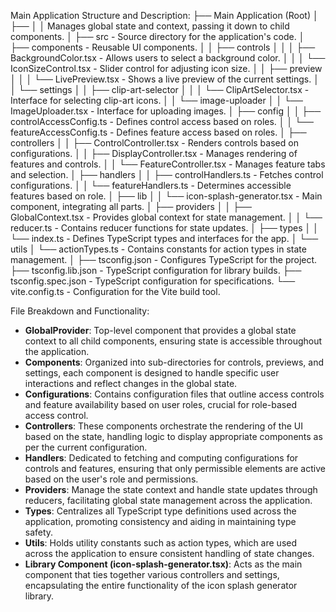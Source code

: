 Main Application Structure and Description:
├── Main Application (Root)
│   ├── <GlobalProvider>
│   │   Manages global state and context, passing it down to child components.
│
├── src - Source directory for the application's code.
│   ├── components - Reusable UI components.
│   │   ├── controls
│   │   │   ├── BackgroundColor.tsx - Allows users to select a background color.
│   │   │   └── IconSizeControl.tsx - Slider control for adjusting icon size.
│   │   ├── preview
│   │   │   └── LivePreview.tsx - Shows a live preview of the current settings.
│   │   └── settings
│   │       ├── clip-art-selector
│   │       │   └── ClipArtSelector.tsx - Interface for selecting clip-art icons.
│   │       └── image-uploader
│   │           └── ImageUploader.tsx - Interface for uploading images.
│   ├── config
│   │   ├── controlAccessConfig.ts - Defines control access based on roles.
│   │   └── featureAccessConfig.ts - Defines feature access based on roles.
│   ├── controllers
│   │   ├── ControlController.tsx - Renders controls based on configurations.
│   │   ├── DisplayController.tsx - Manages rendering of features and controls.
│   │   └── FeatureController.tsx - Manages feature tabs and selection.
│   ├── handlers
│   │   ├── controlHandlers.ts - Fetches control configurations.
│   │   └── featureHandlers.ts - Determines accessible features based on role.
│   ├── lib
│   │   └── icon-splash-generator.tsx - Main component, integrating all parts.
│   ├── providers
│   │   ├── GlobalContext.tsx - Provides global context for state management.
│   │   └── reducer.ts - Contains reducer functions for state updates.
│   ├── types
│   │   └── index.ts - Defines TypeScript types and interfaces for the app.
│   └── utils
│       └── actionTypes.ts - Contains constants for action types in state management.
│
├── tsconfig.json - Configures TypeScript for the project.
├── tsconfig.lib.json - TypeScript configuration for library builds.
├── tsconfig.spec.json - TypeScript configuration for specifications.
└── vite.config.ts - Configuration for the Vite build tool.

File Breakdown and Functionality:
- **GlobalProvider**: Top-level component that provides a global state context to all child components, ensuring state is accessible throughout the application.
- **Components**: Organized into sub-directories for controls, previews, and settings, each component is designed to handle specific user interactions and reflect changes in the global state.
- **Configurations**: Contains configuration files that outline access controls and feature availability based on user roles, crucial for role-based access control.
- **Controllers**: These components orchestrate the rendering of the UI based on the state, handling logic to display appropriate components as per the current configuration.
- **Handlers**: Dedicated to fetching and computing configurations for controls and features, ensuring that only permissible elements are active based on the user's role and permissions.
- **Providers**: Manage the state context and handle state updates through reducers, facilitating global state management across the application.
- **Types**: Centralizes all TypeScript type definitions used across the application, promoting consistency and aiding in maintaining type safety.
- **Utils**: Holds utility constants such as action types, which are used across the application to ensure consistent handling of state changes.
- **Library Component (icon-splash-generator.tsx)**: Acts as the main component that ties together various controllers and settings, encapsulating the entire functionality of the icon splash generator library.
